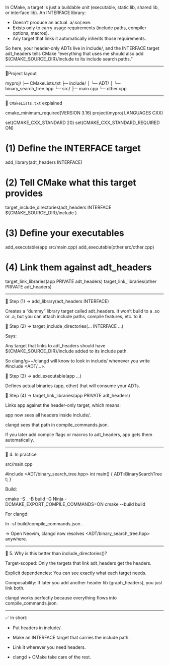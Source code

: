 In CMake, a target is just a buildable unit (executable, static lib, shared lib, or interface lib).
An INTERFACE library:

- Doesn’t produce an actual .a/.so/.exe.
- Exists only to carry usage requirements (include paths, compiler options, macros).
- Any target that links it automatically inherits those requirements.


So here, your header-only ADTs live in include/, and the INTERFACE target adt_headers tells CMake
“everything that uses me should also add ${CMAKE_SOURCE_DIR}/include to its include search paths.”

---

🔹Project layout

myproj/
├─ CMakeLists.txt
├─ include/
│  └─ ADT/
│     └─ binary_search_tree.hpp
└─ src/
   ├─ main.cpp
   └─ other.cpp

---

🔹 `CMakeLists.txt` explained

cmake_minimum_required(VERSION 3.16)
project(myproj LANGUAGES CXX)

set(CMAKE_CXX_STANDARD 20)
set(CMAKE_CXX_STANDARD_REQUIRED ON)

# (1) Define the INTERFACE target
add_library(adt_headers INTERFACE)

# (2) Tell CMake what this target provides
target_include_directories(adt_headers INTERFACE
  ${CMAKE_SOURCE_DIR}/include
)

# (3) Define your executables
add_executable(app src/main.cpp)
add_executable(other src/other.cpp)

# (4) Link them against adt_headers
target_link_libraries(app   PRIVATE adt_headers)
target_link_libraries(other PRIVATE adt_headers)

---

🔸 Step (1) → add_library(adt_headers INTERFACE)

Creates a “dummy” library target called adt_headers. It won’t build to a .so or .a, but you can attach include paths, compile features, etc. to it.

🔸 Step (2) → target_include_directories(... INTERFACE …)

Says:

Any target that links to adt_headers should have ${CMAKE_SOURCE_DIR}/include added to its include path.

So clang/g++/clangd will know to look in include/ whenever you write #include <ADT/...>.


🔸 Step (3) → add_executable(app …)

Defines actual binaries (app, other) that will consume your ADTs.

🔸 Step (4) → target_link_libraries(app PRIVATE adt_headers)

Links app against the header-only target, which means:

app now sees all headers inside include/.

clangd sees that path in compile_commands.json.

If you later add compile flags or macros to adt_headers, app gets them automatically.



---

🔹 4. In practice

src/main.cpp

#include <ADT/binary_search_tree.hpp>
int main() {
    ADT::BinarySearchTree<int> t;
}

Build:

cmake -S . -B build -G Ninja -DCMAKE_EXPORT_COMPILE_COMMANDS=ON
cmake --build build

For clangd:

ln -sf build/compile_commands.json .

→ Open Neovim, clangd now resolves <ADT/binary_search_tree.hpp> anywhere.


---

🔹 5. Why is this better than include_directories()?

Target-scoped: Only the targets that link adt_headers get the headers.

Explicit dependencies: You can see exactly what each target needs.

Composability: If later you add another header lib (graph_headers), you just link both.

clangd works perfectly because everything flows into compile_commands.json.



---

✅ In short:

- Put headers in include/.

- Make an INTERFACE target that carries the include path.

- Link it wherever you need headers.

- clangd + CMake take care of the rest.

